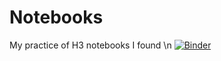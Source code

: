 # Notebooks
My practice of H3 notebooks I found \n
[![Binder](https://mybinder.org/badge_logo.svg)](https://mybinder.org/v2/gh/RamonaRubalcava/Notebooks.git/master?filepath=H3_Practice.ipynb)
